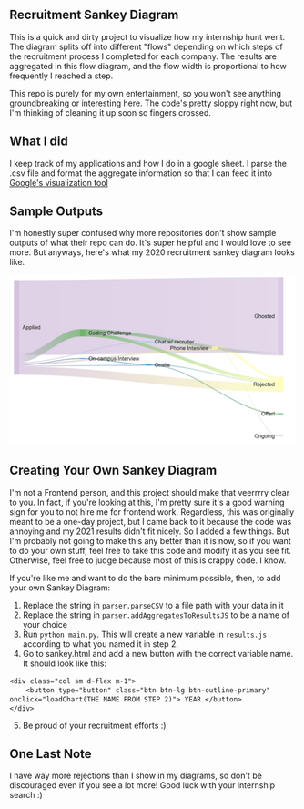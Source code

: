 ## Recruitment Sankey Diagram

This is a quick and dirty project to visualize how my internship hunt went. The diagram splits off into different "flows" depending on which steps of the recruitment process I completed for each company. The results are aggregated in this flow diagram, and the flow width is proportional to how frequently I reached a step.

This repo is purely for my own entertainment, so you won't see anything groundbreaking or interesting here. The code's pretty sloppy right now, but I'm thinking of cleaning it up soon so fingers crossed.

## What I did

I keep track of my applications and how I do in a google sheet. I parse the .csv file and format the aggregate information so that I can feed it into [Google's visualization tool](https://developers.google.com/chart/interactive/docs/gallery/sankey)

## Sample Outputs

I'm honestly super confused why more repositories don't show sample outputs of what their repo can do. It's super helpful and I would love to see more. But anyways, here's what my 2020 recruitment sankey diagram looks like.

![alt text](images/sankey2020.JPG "sankey diagram")

## Creating Your Own Sankey Diagram

I'm not a Frontend person, and this project should make that veerrrry clear to you. In fact, if you're looking at this, I'm pretty sure it's a good warning sign for you to not hire me for frontend work. Regardless, this was originally meant to be a one-day project, but I came back to it because the code was annoying and my 2021 results didn't fit nicely. So I added a few things. But I'm probably not going to make this any better than it is now, so if you want to do your own stuff, feel free to take this code and modify it as you see fit. Otherwise, feel free to judge because most of this is crappy code. I know.

If you're like me and want to do the bare minimum possible, then, to add your own Sankey Diagram: 
1. Replace the string in `parser.parseCSV` to a file path with your data in it
2. Replace the string in `parser.addAggregatesToResultsJS` to be a name of your choice
3. Run `python main.py`. This will create a new variable in `results.js` according to what you named it in step 2.
4. Go to sankey.html and add a new button with the correct variable name. It should look like this:
```
<div class="col sm d-flex m-1">
    <button type="button" class="btn btn-lg btn-outline-primary" onclick="loadChart(THE NAME FROM STEP 2)"> YEAR </button>
</div>
```
5. Be proud of your recruitment efforts :) 

## One Last Note

I have way more rejections than I show in my diagrams, so don't be discouraged even if you see a lot more! Good luck with your internship search :) 